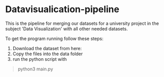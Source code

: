# Datavisualication-pipeline
This is the pipeline for merging our datasets  for a university project in the subject 'Data Visualization' with all other needed datasets. 

To get the program running follow these steps:
1. Download the dataset from here: 
2. Copy the files into the data folder
3. run the python script with

> python3 main.py
